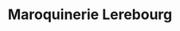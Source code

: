 ---
title: "Maroquinerie Lerebourg"
url: /bar-le-duc/maroquinerie-lerebourg/
shop: Taschen & Koffer
---